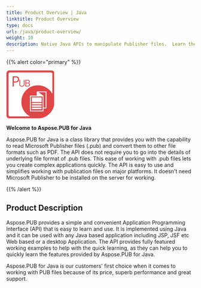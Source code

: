 ```yaml
---
title: Product Overview | Java
linktitle: Product Overview
type: docs
url: /java/product-overview/
weight: 10
description: Native Java APIs to manipulate Publisher files.  Learn the fundamentals and main features offered by Aspose.PUB for Java.
---
```


{{% alert color="primary" %}}

![todo:image_alt_text](product-overview_1)

**Welcome to Aspose.PUB for Java**

Aspose.PUB for Java is a class library that provides you with the capability to read Microsoft Publisher files (.pub) and convert them to other file formats such as PDF. The API does not require you to go into the details of underlying file format of .pub files. This ease of working with .pub files lets you create complex applications quickly. The API is easy to use and simplifies working with publication files on major platforms. It doesn't need Microsoft Publisher to be installed on the server for working.

{{% /alert %}}
## **Product Description**
Aspose.PUB provides a simple and convenient Application Programming Interface (API) that is easy to learn and use. It is implemented using Java and it can be used with any Java based application including JSP, JSF etc Web based or a desktop Application. The API provides fully featured working examples to help with the quick learning, as they can help you to quickly learn the features provided by Aspose.PUB for Java.

Aspose.PUB for Java is our customers' first choice when it comes to working with PUB files because of its price, superb performance and great support.
